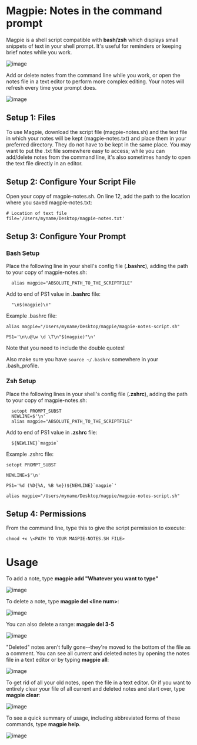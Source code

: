 # Magpie: Notes in the command prompt

Magpie is a shell script compatible with **bash/zsh** which displays small snippets of text in your shell prompt. It's useful for reminders or keeping brief notes while you work.

![image](https://github.com/bkager/Magpie/assets/68086185/089fff15-35b9-426c-9ee1-292109ea8747)

Add or delete notes from the command line while you work, or open the notes file in a text editor to perform more complex editing. Your notes will refresh every time your prompt does.

![image](https://github.com/bkager/Magpie/assets/68086185/7cab2546-a129-4b4b-9e7b-a7f1325fe50a)


## Setup 1: Files

To use Magpie, download the script file (magpie-notes.sh) and the text file in which your notes will be kept (magpie-notes.txt) and place them in your preferred directory. They do not have to be kept in the same place. You may want to put the .txt file somewhere easy to access; while you can add/delete notes from the command line, it's also sometimes handy to open the text file directly in an editor.

## Setup 2: Configure Your Script File

Open your copy of magpie-notes.sh. On line 12, add the path to the location where you saved magpie-notes.txt: 
```
# Location of text file
file='/Users/myname/Desktop/magpie-notes.txt'
```

## Setup 3: Configure Your Prompt

### Bash Setup
Place the following line in your shell's config file (**.bashrc**), adding the path to your copy of magpie-notes.sh:
```
  alias magpie="ABSOLUTE_PATH_TO_THE_SCRIPTFILE"
```
Add to end of PS1 value in **.bashrc** file: 
```
  "\n$(magpie)\n"
```

Example .bashrc file: 
```
alias magpie="/Users/myname/Desktop/magpie/magpie-notes-script.sh"

PS1='\n\u@\w \d \T\n"$(magpie)"\n'
```
Note that you need to include the double quotes!

Also make sure you have ```source ~/.bashrc``` somewhere in your .bash_profile. 

### Zsh Setup

Place the following lines in your shell's config file (**.zshrc**), adding the path to your copy of magpie-notes.sh:
```
  setopt PROMPT_SUBST
  NEWLINE=$'\n'
  alias magpie="ABSOLUTE_PATH_TO_THE_SCRIPTFILE"
```
Add to end of PS1 value in **.zshrc** file: 
```
  ${NEWLINE}`magpie`
```

Example .zshrc file: 
```
setopt PROMPT_SUBST

NEWLINE=$'\n'

PS1='%d (%D{%A, %B %e})${NEWLINE}`magpie`'

alias magpie="/Users/myname/Desktop/magpie/magpie-notes-script.sh"
```
## Setup 4: Permissions

From the command line, type this to give the script permission to execute:
```
chmod +x \<PATH TO YOUR MAGPIE-NOTES.SH FILE>
```

# Usage

To add a note, type **magpie add "Whatever you want to type"**

![image](https://github.com/bkager/Magpie/assets/68086185/58a06b9e-86ef-4ec4-b4a5-4c958766222b)

To delete a note, type **magpie del \<line num>**:

![image](https://github.com/bkager/Magpie/assets/68086185/a8618f62-675a-4d0a-83d2-6928905d7be2)

You can also delete a range: **magpie del 3-5**

![image](https://github.com/bkager/Magpie/assets/68086185/bbd8170d-ae57-4291-acca-df9df6dd2901)

"Deleted" notes aren't fully gone--they're moved to the bottom of the file as a comment. You can see all current and deleted notes by opening the notes file in a text editor or by typing **magpie all**: 

![image](https://github.com/bkager/Magpie/assets/68086185/c13622f0-b502-4831-a82d-c2e11715b217)

To get rid of all your old notes, open the file in a text editor. Or if you want to entirely clear your file of all current and deleted notes and start over, type **magpie clear**: 

![image](https://github.com/bkager/Magpie/assets/68086185/b4366602-5be7-4930-a4fc-832928500665)

To see a quick summary of usage, including abbreviated forms of these commands, type **magpie help**. 

![image](https://github.com/bkager/Magpie/assets/68086185/90ed2270-5086-4f45-9c1d-e6bdd009b696)

